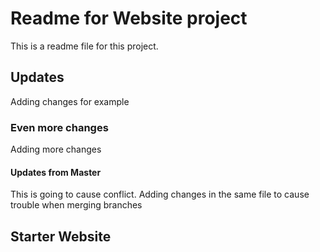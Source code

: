 # Readme for Website project

This is a readme file for this project.

## Updates

Adding changes for example

### Even more changes

Adding more changes

#### Updates from Master

This is going to cause conflict.
Adding changes in the same file to cause trouble when merging branches

## Starter Website
